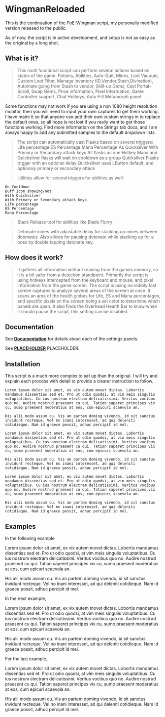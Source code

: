 # WingmanReloaded

This is the continuation of the PoE-Wingman script, my personally modified version released to the public.

As of now, the script is in active development, and setup is not as easy as the original by a long shot.


## What is it?

> This multi functional script can perform several actions based on states of the game. Potions, Abilities, Auto-Quit, Mines, Loot Vacuum, Custom Loot Filter, Manage Inventory (ID,Vendor,Stash,Divination), Automate going from Stash to vendor, Skill-up Gems, Cast Portal-Scroll, Swap Gems, Price information, Pixel Information, Game Controller support, Chat Hotkeys, Auto-Fill Metamorph panel

Some functions may not work if you are using a non 1080 height resolution monitor, then you will need to input your own captures to get them working. I have made it so that anyone can add their own custom strings in to replace the default ones, so all hope is not lost if you really want to get those functions working. Find more information on the Strings tab docs, and I am always happy to add any submitted samples to the default dropdown lists.


> The script can automatically cast Flasks based on several triggers: 
>     Life percentage
>     ES Percentage
>     Mana Percentage
>     As Quicksilver
>     With Primary or Secondary attack keys
>     All flasks as one Hotkey
> Mana and Quicksilver flasks will wait on cooldown as a group
> Quicksilver Flasks trigger with an optional delay
> Quicksilver uses LButton default, and optionaly primary or secondary attack



> Utilities allow for several triggers for abilities as well:

    On Cooldown
    Buff Icon showing/not
    With Quicksilver
    With Primary or Secondary attack keys
    Life percentage
    ES Percentage
    Mana Percentage


> Stack Release tool for abilities like Blade Flurry


> Detonate mines with adjustable delay for stacking up mines between detonates. Also allows for pausing detonate while stacking up for a boss by double tapping detonate key.


## How does it work?

> It gathers all information without reading from the games memory, so it is a bit safer from a detection standpoint. Primarily the script is using hotkeys intercepted from the keyboard and mouse, and pixel information from the game screen. The script is using incredibly fast screen captures to analyze several areas of the screen at once. It scans an area of the health globes for Life, ES and Mana percentages, and specific pixels on the screen being a set color to determine which panels are open. It also finds the Overhead Health Bar to know when it should pause the script, this setting can be disabled.


## Documentation

See [**Documentation**](/documentation?id=main-methods) for details about each of the settings panels.

See [**PLACEHOLDER**](/PLACEHOLDER) PLACEHOLDER.


## Installation

This script is a much more complex to set up than the original.
I will try and explain each process with detail to provide a clearer instruction to follow.


```code
Lorem ipsum dolor sit amet, ex vix autem movet dictas. Lobortis mandamus dissentias sed et. Pro ut odio quodsi, at vim meis singulis voluptatibus. Cu ius nostrum electram delicatissimi. Veritus vocibus quo no. Audire nostrud praesent cu qui. Tation saperet principes vix cu, sumo praesent moderatius at eos, cum epicuri scaevola an.

His alii modo assum cu. Vis an partem doming vivendo, id sit sanctus invidunt recteque. Vel no inani interesset, ad qui deleniti cotidieque. Nam id graece possit, adhuc percipit id mel.
```

```code
Lorem ipsum dolor sit amet, ex vix autem movet dictas. Lobortis mandamus dissentias sed et. Pro ut odio quodsi, at vim meis singulis voluptatibus. Cu ius nostrum electram delicatissimi. Veritus vocibus quo no. Audire nostrud praesent cu qui. Tation saperet principes vix cu, sumo praesent moderatius at eos, cum epicuri scaevola an.

His alii modo assum cu. Vis an partem doming vivendo, id sit sanctus invidunt recteque. Vel no inani interesset, ad qui deleniti cotidieque. Nam id graece possit, adhuc percipit id mel.
```

```code
Lorem ipsum dolor sit amet, ex vix autem movet dictas. Lobortis mandamus dissentias sed et. Pro ut odio quodsi, at vim meis singulis voluptatibus. Cu ius nostrum electram delicatissimi. Veritus vocibus quo no. Audire nostrud praesent cu qui. Tation saperet principes vix cu, sumo praesent moderatius at eos, cum epicuri scaevola an.

His alii modo assum cu. Vis an partem doming vivendo, id sit sanctus invidunt recteque. Vel no inani interesset, ad qui deleniti cotidieque. Nam id graece possit, adhuc percipit id mel.
```


## Examples

In the following example

Lorem ipsum dolor sit amet, ex vix autem movet dictas. Lobortis mandamus dissentias sed et. Pro ut odio quodsi, at vim meis singulis voluptatibus. Cu ius nostrum electram delicatissimi. Veritus vocibus quo no. Audire nostrud praesent cu qui. Tation saperet principes vix cu, sumo praesent moderatius at eos, cum epicuri scaevola an.

His alii modo assum cu. Vis an partem doming vivendo, id sit sanctus invidunt recteque. Vel no inani interesset, ad qui deleniti cotidieque. Nam id graece possit, adhuc percipit id mel.

In the next example, 

Lorem ipsum dolor sit amet, ex vix autem movet dictas. Lobortis mandamus dissentias sed et. Pro ut odio quodsi, at vim meis singulis voluptatibus. Cu ius nostrum electram delicatissimi. Veritus vocibus quo no. Audire nostrud praesent cu qui. Tation saperet principes vix cu, sumo praesent moderatius at eos, cum epicuri scaevola an.

His alii modo assum cu. Vis an partem doming vivendo, id sit sanctus invidunt recteque. Vel no inani interesset, ad qui deleniti cotidieque. Nam id graece possit, adhuc percipit id mel.

For the last example, 

Lorem ipsum dolor sit amet, ex vix autem movet dictas. Lobortis mandamus dissentias sed et. Pro ut odio quodsi, at vim meis singulis voluptatibus. Cu ius nostrum electram delicatissimi. Veritus vocibus quo no. Audire nostrud praesent cu qui. Tation saperet principes vix cu, sumo praesent moderatius at eos, cum epicuri scaevola an.

His alii modo assum cu. Vis an partem doming vivendo, id sit sanctus invidunt recteque. Vel no inani interesset, ad qui deleniti cotidieque. Nam id graece possit, adhuc percipit id mel.